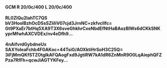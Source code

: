 #### GCM R 20/0c/400 L 20/0c/400
**RL0ZlQu2IahTC7QS**<br/>**bV3HoolBzhOcDSsSZIiIiV07cjd3JrnNC+zkfvclIfc=**<br/>**Gt9PXaEr7btHq5XA9T3X6sveGhkhrCxeNbdEfNtHaBAozBlWs6dCKkSNKyprMfwhAXCVDEx/nv4eDfh9...**<br/><br/>
**4nAifvrdGybdneUx**<br/>**SAXYoIeaFchb4FGAKoc+44TsiG/AOXktiHrSoH3C25Q=**<br/>**3iFjMmQKfSTZOtgIkAFQAogFxd9JgtiRW7kA1dR6ZnMnR9O0LqAiephQFZPza7RfFh+qcwJiAGTYKFey...**